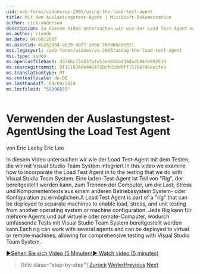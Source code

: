 ```yaml
---
uid: web-forms/videos/vs-2005/using-the-load-test-agent
title: Mit dem Auslastungstest-Agent | Microsoft-Dokumentation
author: rick-anderson
description: In diesem Video untersuchen wir wie der Load Test-Agent mit dem Testen, die wir mit Visual Studio Team System integriert. Ein Auslastungstest-Agent ist Teil einer "...
ms.author: riande
ms.date: 04/08/2007
ms.assetid: 4a262984-ab29-4bf7-a8b6-707d66cde011
msc.legacyurl: /web-forms/videos/vs-2005/using-the-load-test-agent
msc.type: video
ms.openlocfilehash: d3786c75d43fafe53eb81ba438dadb94fe99251d
ms.sourcegitcommit: 0f1119340e4464720cfd16d0ff15764746ea1fea
ms.translationtype: MT
ms.contentlocale: de-DE
ms.lasthandoff: 04/09/2019
ms.locfileid: "59398655"
---
```

# <a name="using-the-load-test-agent"></a><span data-ttu-id="bf4bf-104">Verwenden der Auslastungstest-Agent</span><span class="sxs-lookup"><span data-stu-id="bf4bf-104">Using the Load Test Agent</span></span>

<span data-ttu-id="bf4bf-105">von Eric Lee</span><span class="sxs-lookup"><span data-stu-id="bf4bf-105">by Eric Lee</span></span>

<span data-ttu-id="bf4bf-106">In diesem Video untersuchen wir wie der Load Test-Agent mit dem Testen, die wir mit Visual Studio Team System integriert.</span><span class="sxs-lookup"><span data-stu-id="bf4bf-106">In this video we examine how to incorporate the Load Test Agent in to the testing that we do with Visual Studio Team System.</span></span> <span data-ttu-id="bf4bf-107">Eine laden-Test-Agent ist Teil von "Rig", der bereitgestellt werden kann, zum Trennen der Computer, um die Last, Stress und Komponententests aus einem anderen Betriebssystem System- oder Konfiguration zu ermöglichen.</span><span class="sxs-lookup"><span data-stu-id="bf4bf-107">A Load Test Agent is part of a "rig" that can be deployed to separate machines to enable load, stress, and unit testing from another operating system or machine configuration.</span></span> <span data-ttu-id="bf4bf-108">Jede Rig kann für mehrere Agents und auf virtuelle oder remote-Computer, wodurch umfassende Tests mit Visual Studio Team System bereitgestellt werden kann.</span><span class="sxs-lookup"><span data-stu-id="bf4bf-108">Each rig can work with several agents and can be deployed to virtual or remote machines, allowing for comprehensive testing with Visual Studio Team System.</span></span>

[<span data-ttu-id="bf4bf-109">&#9654;Sehen Sie sich Video (5 Minuten)</span><span class="sxs-lookup"><span data-stu-id="bf4bf-109">&#9654; Watch video (5 minutes)</span></span>](https://channel9.msdn.com/Blogs/ASP-NET-Site-Videos/using-the-load-test-agent)

> [!div class="step-by-step"]
> <span data-ttu-id="bf4bf-110">[Zurück](the-effects-of-caching.md)
> [Weiter](the-effects-of-viewstate.md)</span><span class="sxs-lookup"><span data-stu-id="bf4bf-110">[Previous](the-effects-of-caching.md)
[Next](the-effects-of-viewstate.md)</span></span>
